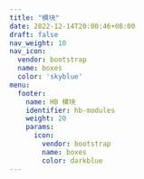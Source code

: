 ```yaml
---
title: "模块"
date: 2022-12-14T20:00:46+08:00
draft: false
nav_weight: 10
nav_icon:
  vendor: bootstrap
  name: boxes
  color: 'skyblue'
menu:
  footer:
    name: HB 模块
    identifier: hb-modules
    weight: 20
    params:
      icon:
        vendor: bootstrap
        name: boxes
        color: darkblue
---
```

